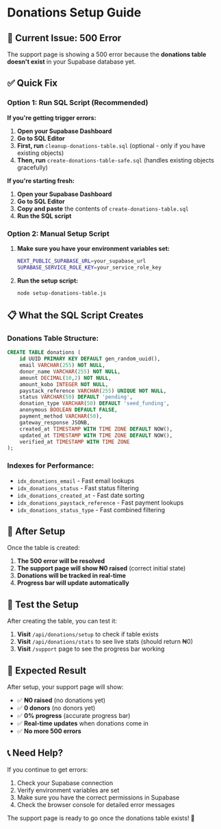 # Donations Setup Guide

## 🚨 Current Issue: 500 Error

The support page is showing a 500 error because the **donations table doesn't exist** in your Supabase database yet.

## ✅ Quick Fix

### Option 1: Run SQL Script (Recommended)

**If you're getting trigger errors:**

1. **Open your Supabase Dashboard**
2. **Go to SQL Editor**
3. **First, run** `cleanup-donations-table.sql` (optional - only if you have existing objects)
4. **Then, run** `create-donations-table-safe.sql` (handles existing objects gracefully)

**If you're starting fresh:**

1. **Open your Supabase Dashboard**
2. **Go to SQL Editor**
3. **Copy and paste** the contents of `create-donations-table.sql`
4. **Run the SQL script**

### Option 2: Manual Setup Script

1. **Make sure you have your environment variables set:**
   ```bash
   NEXT_PUBLIC_SUPABASE_URL=your_supabase_url
   SUPABASE_SERVICE_ROLE_KEY=your_service_role_key
   ```

2. **Run the setup script:**
   ```bash
   node setup-donations-table.js
   ```

## 📋 What the SQL Script Creates

### Donations Table Structure:
```sql
CREATE TABLE donations (
    id UUID PRIMARY KEY DEFAULT gen_random_uuid(),
    email VARCHAR(255) NOT NULL,
    donor_name VARCHAR(255) NOT NULL,
    amount DECIMAL(10,2) NOT NULL,
    amount_kobo INTEGER NOT NULL,
    paystack_reference VARCHAR(255) UNIQUE NOT NULL,
    status VARCHAR(50) DEFAULT 'pending',
    donation_type VARCHAR(50) DEFAULT 'seed_funding',
    anonymous BOOLEAN DEFAULT FALSE,
    payment_method VARCHAR(50),
    gateway_response JSONB,
    created_at TIMESTAMP WITH TIME ZONE DEFAULT NOW(),
    updated_at TIMESTAMP WITH TIME ZONE DEFAULT NOW(),
    verified_at TIMESTAMP WITH TIME ZONE
);
```

### Indexes for Performance:
- `idx_donations_email` - Fast email lookups
- `idx_donations_status` - Fast status filtering
- `idx_donations_created_at` - Fast date sorting
- `idx_donations_paystack_reference` - Fast payment lookups
- `idx_donations_status_type` - Fast combined filtering

## 🔧 After Setup

Once the table is created:

1. **The 500 error will be resolved**
2. **The support page will show ₦0 raised** (correct initial state)
3. **Donations will be tracked in real-time**
4. **Progress bar will update automatically**

## 🧪 Test the Setup

After creating the table, you can test it:

1. **Visit** `/api/donations/setup` to check if table exists
2. **Visit** `/api/donations/stats` to see live stats (should return ₦0)
3. **Visit** `/support` page to see the progress bar working

## 🚀 Expected Result

After setup, your support page will show:
- ✅ **₦0 raised** (no donations yet)
- ✅ **0 donors** (no donors yet)
- ✅ **0% progress** (accurate progress bar)
- ✅ **Real-time updates** when donations come in
- ✅ **No more 500 errors**

## 📞 Need Help?

If you continue to get errors:
1. Check your Supabase connection
2. Verify environment variables are set
3. Make sure you have the correct permissions in Supabase
4. Check the browser console for detailed error messages

The support page is ready to go once the donations table exists! 🎉
